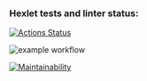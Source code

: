 ### Hexlet tests and linter status:
[![Actions Status](https://github.com/DamperX/frontend-project-lvl1/workflows/hexlet-check/badge.svg)](https://github.com/DamperX/frontend-project-lvl1/actions)

![example workflow](https://github.com/DamperX/frontend-project-lvl1/actions/workflows/github-actions-demo.yml/badge.svg)

[![Maintainability](https://api.codeclimate.com/v1/badges/a99a88d28ad37a79dbf6/maintainability)](https://codeclimate.com/github/codeclimate/codeclimate/maintainability)